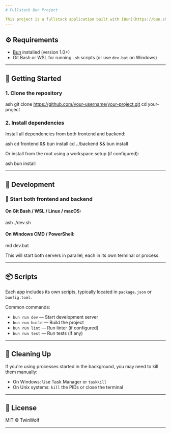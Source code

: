 ```yaml
---
# Fullstack Bun Project

This project is a fullstack application built with [Bun](https://bun.sh/), containing separate frontend and backend apps running in parallel.
---
```


## ⚙️ Requirements

-   [Bun](https://bun.sh/) installed (version 1.0+)
-   Git Bash or WSL for running `.sh` scripts (or use `dev.bat` on Windows)

---

## 🚀 Getting Started

### 1. Clone the repository

ash
git clone https://github.com/your-username/your-project.git
cd your-project

### 2. Install dependencies

Install all dependencies from both frontend and backend:

ash
cd frontend && bun install
cd ../backend && bun install

Or install from the root using a workspace setup (if configured):

ash
bun install

---

## 🧪 Development

### 🔁 Start both frontend and backend

#### On **Git Bash / WSL / Linux / macOS**:

ash
./dev.sh

#### On **Windows CMD / PowerShell**:

md
dev.bat

This will start both servers in parallel, each in its own terminal or process.

---

## 📦 Scripts

Each app includes its own scripts, typically located in `package.json` or `bunfig.toml`.

Common commands:

-   `bun run dev` — Start development server
-   `bun run build` — Build the project
-   `bun run lint` — Run linter (if configured)
-   `bun run test` — Run tests (if any)

---

## 🧹 Cleaning Up

If you're using processes started in the background, you may need to kill them manually:

-   On Windows: Use Task Manager or `taskkill`
-   On Unix systems: `kill` the PIDs or close the terminal

---

## 📝 License

MIT © TwinWolf

---

